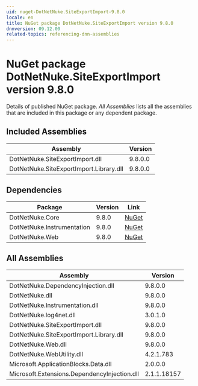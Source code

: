 ```yaml
---
uid: nuget-DotNetNuke.SiteExportImport-9.8.0
locale: en
title: NuGet package DotNetNuke.SiteExportImport version 9.8.0
dnnversion: 09.12.00
related-topics: referencing-dnn-assemblies
---
```


# NuGet package DotNetNuke.SiteExportImport version 9.8.0
Details of published NuGet package.
*All Assemblies* lists all the assemblies that are included in this package or any dependent package.

## Included Assemblies

|Assembly|Version|
|---|---|
|DotNetNuke.SiteExportImport.dll|9.8.0.0|
|DotNetNuke.SiteExportImport.Library.dll|9.8.0.0|

## Dependencies

|Package|Version|Link|
|---|---|---|
|DotNetNuke.Core|9.8.0|[NuGet](https://www.nuget.org/packages/DotNetNuke.Core/9.8.0)|
|DotNetNuke.Instrumentation|9.8.0|[NuGet](https://www.nuget.org/packages/DotNetNuke.Instrumentation/9.8.0)|
|DotNetNuke.Web|9.8.0|[NuGet](https://www.nuget.org/packages/DotNetNuke.Web/9.8.0)|

## All Assemblies

|Assembly|Version|
|---|---|
|DotNetNuke.DependencyInjection.dll|9.8.0.0|
|DotNetNuke.dll|9.8.0.0|
|DotNetNuke.Instrumentation.dll|9.8.0.0|
|DotNetNuke.log4net.dll|3.0.1.0|
|DotNetNuke.SiteExportImport.dll|9.8.0.0|
|DotNetNuke.SiteExportImport.Library.dll|9.8.0.0|
|DotNetNuke.Web.dll|9.8.0.0|
|DotNetNuke.WebUtility.dll|4.2.1.783|
|Microsoft.ApplicationBlocks.Data.dll|2.0.0.0|
|Microsoft.Extensions.DependencyInjection.dll|2.1.1.18157|

